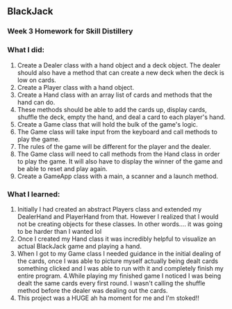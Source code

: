 ## BlackJack 

### Week 3 Homework for Skill Distillery

### What I did:
1. Create a Dealer class with a hand object and a deck object. The dealer should also have a method that can create a new deck when the deck is low on cards.
2. Create a Player class with a hand object. 
3. Create a Hand class with an array list of cards and methods that the hand can do.
4. These methods should be able to add the cards up, display cards, shuffle the deck, empty the hand, and deal a card to each player's hand.
5. Create a Game class that will hold the bulk of the game's logic.
6. The Game class will take input from the keyboard and call methods to play the game.
7. The rules of the game will be different for the player and the dealer.
8. The Game class will need to call methods from the Hand class in order to play the game. It will also have to display the winner of the game and be able to reset and play again.
9. Create a GameApp class with a main, a scanner and a launch method.

### What I learned:
1. Initially I had created an abstract Players class and extended my DealerHand and PlayerHand from that. However I realized that I would not be creating objects for these classes. In other words.... it was going to be harder than I wanted lol
2. Once I created my Hand class it was incredibly helpful to visualize an actual BlackJack game and playing a hand.
3. When I got to my Game class I needed guidance in the initial dealing of the cards, once I was able to picture myself actually being dealt cards something clicked and I was able to run with it and completely finish my entire program.
4.While playing my finished game I noticed I was being dealt the same cards every first round. I wasn't calling the shuffle method before the dealer was dealing out the cards.
5. This project was a HUGE ah ha moment for me and I'm stoked!!